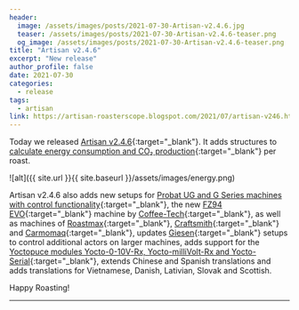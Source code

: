 ```yaml
---
header:
  image: /assets/images/posts/2021-07-30-Artisan-v2.4.6.jpg
  teaser: /assets/images/posts/2021-07-30-Artisan-v2.4.6-teaser.png
  og_image: /assets/images/posts/2021-07-30-Artisan-v2.4.6-teaser.png
title: "Artisan v2.4.6"
excerpt: "New release"
author_profile: false
date: 2021-07-30
categories:
  - release
tags: 
  - artisan
link: https://artisan-roasterscope.blogspot.com/2021/07/artisan-v246.html
---
```


Today we released [Artisan v2.4.6](https://artisan-roasterscope.blogspot.com/2021/07/artisan-v246.html){:target="_blank"}. It adds structures to [calculate energy consumption and CO₂ production](https://artisan-roasterscope.blogspot.com/2021/07/tracking-energy-consumption-co2.html){:target="_blank"} per roast.

![alt]({{ site.url }}{{ site.baseurl }}/assets/images/energy.png)

Artisan v2.4.6 also adds new setups for [Probat UG and G Series machines with control functionality](https://artisan-scope.org/machines/kirsch/){:target="_blank"}, the new [FZ94 EVO](https://www.coffee-tech.com/products/shop-roasters/fz94-evo/){:target="_blank"} machine by [Coffee-Tech](https://artisan-scope.org/machines/coffeetech/){:target="_blank"}, as well as machines of [Roastmax](https://artisan-scope.org/machines/roastmax/){:target="_blank"}, [Craftsmith](https://artisan-scope.org/machines/craftsmith/){:target="_blank"} and [Carmomaq](https://artisan-scope.org/machines/roastmax/){:target="_blank"}, updates [Giesen](https://artisan-scope.org/machines/giesen/){:target="_blank"} setups to control additional actors on larger machines, adds support for the [Yoctopuce modules Yocto-0-10V-Rx, Yocto-milliVolt-Rx and Yocto-Serial](https://artisan-scope.org/devices/yoctopuce/){:target="_blank"}, extends Chinese and Spanish translations and adds translations for Vietnamese, Danish, Lativian, Slovak and Scottish.

Happy Roasting!

---


